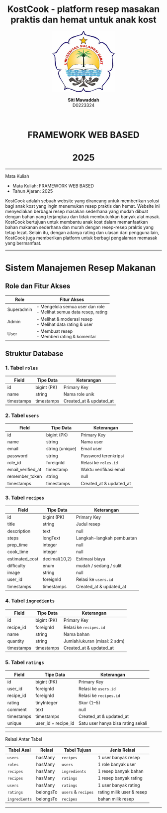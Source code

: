 
 <div align="center">
    <h1>KostCook - platform resep masakan praktis dan hemat untuk anak kost  </h1>


  <img src="unsulbarlogo.jpg" alt="Logo Unsulbar" width="200"/>


  <p><strong>Siti Mawaddah</strong><br/>D0223324</p> <br>

  <h1> FRAMEWORK WEB BASED </h1>
  <h1> 2025 </h1>

</div>


---

  Mata Kuliah
- Mata Kuliah: FRAMEWORK WEB BASED
- Tahun Ajaran: 2025

KostCook adalah sebuah website yang dirancang untuk memberikan solusi bagi anak kost yang ingin menemukan resep praktis dan hemat. Website ini menyediakan berbagai resep masakan sederhana yang mudah dibuat dengan bahan yang terjangkau dan tidak membutuhkan banyak alat masak.
KostCook bertujuan untuk membantu anak kost dalam memanfaatkan bahan makanan sederhana dan murah dengan resep-resep praktis yang tetap lezat. Selain itu, dengan adanya rating dan ulasan dari pengguna lain, KostCook juga memberikan platform untuk berbagi pengalaman memasak yang bermanfaat.

---

# Sistem Manajemen Resep Makanan

## Role dan Fitur Akses

| Role        | Fitur Akses                                                                 |
|-------------|-----------------------------------------------------------------------------|
| Superadmin  | - Mengelola semua user dan role<br>- Melihat semua data resep, rating       |
| Admin       | - Melihat & moderasi resep<br>- Melihat data rating & user                  |
| User        | - Membuat resep<br>- Memberi rating & komentar                              |

## Struktur Database

### 1. Tabel `roles`
| Field       | Tipe Data      | Keterangan                     |
|-------------|----------------|--------------------------------|
| id          | bigint (PK)    | Primary Key                   |
| name        | string         | Nama role unik                |
| timestamps  | timestamps     | Created_at & updated_at       |

### 2. Tabel `users`
| Field             | Tipe Data          | Keterangan                     |
|-------------------|--------------------|--------------------------------|
| id                | bigint (PK)        | Primary Key                   |
| name              | string             | Nama user                     |
| email             | string (unique)    | Email user                    |
| password          | string             | Password terenkripsi           |
| role_id           | foreignId          | Relasi ke `roles.id`           |
| email_verified_at | timestamp          | Waktu verifikasi email        |
| remember_token    | string|null        | Token login                   |
| timestamps        | timestamps         | Created_at & updated_at       |

### 3. Tabel `recipes`
| Field          | Tipe Data       | Keterangan                          |
|----------------|-----------------|-------------------------------------|
| id             | bigint (PK)     | Primary Key                        |
| title          | string          | Judul resep                        |
| description    | text|null       | Deskripsi singkat                  |
| steps          | longText        | Langkah-langkah pembuatan          |
| prep_time      | integer|null    | Waktu persiapan (menit)           |
| cook_time      | integer|null    | Waktu memasak (menit)             |
| estimated_cost | decimal(10,2)   | Estimasi biaya                     |
| difficulty     | enum            | mudah / sedang / sulit            |
| image          | string|null    | Path gambar                       |
| user_id        | foreignId       | Relasi ke `users.id`               |
| timestamps     | timestamps      | Created_at & updated_at            |

### 4. Tabel `ingredients`
| Field      | Tipe Data      | Keterangan                     |
|------------|----------------|--------------------------------|
| id         | bigint (PK)    | Primary Key                   |
| recipe_id  | foreignId      | Relasi ke `recipes.id`         |
| name       | string         | Nama bahan                    |
| quantity   | string         | Jumlah/ukuran (misal: 2 sdm)  |
| timestamps | timestamps     | Created_at & updated_at       |

### 5. Tabel `ratings`
| Field       | Tipe Data      | Keterangan                              |
|-------------|----------------|-----------------------------------------|
| id          | bigint (PK)    | Primary Key                            |
| user_id     | foreignId      | Relasi ke `users.id`                   |
| recipe_id   | foreignId      | Relasi ke `recipes.id`                 |
| rating      | tinyInteger    | Skor (1–5)                             |
| comment     | text|null      | Komentar pengguna                      |
| timestamps  | timestamps     | Created_at & updated_at                |
| unique      | user_id + recipe_id | Satu user hanya bisa rating sekali |


---

 Relasi Antar Tabel

| Tabel Asal     | Relasi           | Tabel Tujuan | Jenis Relasi       |
|----------------|------------------|--------------|---------------------|
| `users`        | hasMany          | `recipes`    | 1 user banyak resep |
| `roles`        | hasMany          | `users`      | 1 role banyak user  |
| `recipes`      | hasMany          | `ingredients`| 1 resep banyak bahan|
| `recipes`      | hasMany          | `ratings`    | 1 resep banyak rating|
| `users`        | hasMany          | `ratings`    | 1 user banyak rating|
| `ratings`      | belongsTo        | `users` & `recipes` | rating milik user & resep |
| `ingredients`  | belongsTo        | `recipes`    | bahan milik resep   |

---



